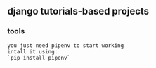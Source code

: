 ## django tutorials-based projects

### tools
    you just need pipenv to start working
    intall it using:
    `pip install pipenv`